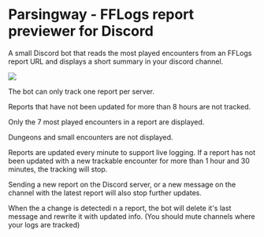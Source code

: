 # Parsingway - FFLogs report previewer for Discord

A small Discord bot that reads the most played encounters from an FFLogs report URL and displays a short summary in your discord channel.

<img src="https://i.imgur.com/yzHHSGa.png">

The bot can only track one report per server.

Reports that have not been updated for more than 8 hours are not tracked.

Only the 7 most played encounters in a report are displayed.

Dungeons and small encounters are not displayed. 

Reports are updated every minute to support live logging. If a report has not been updated with a new trackable encounter for more than 1 hour and 30 minutes, the tracking will stop.

Sending a new report on the Discord server, or a new message on the channel with the latest report will also stop further updates.

When the a change is detectedi n a report, the bot will delete it's last message and rewrite it with updated info. (You should mute channels where your logs are tracked)
